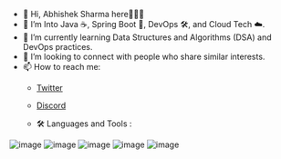 - 👋 Hi, Abhishek Sharma here🙂✌🏼
- 👀 I’m Into Java ☕, Spring Boot 🌱, DevOps 🛠️, and Cloud Tech ☁️.
- 🌱 I’m currently learning Data Structures and Algorithms (DSA) and DevOps practices.
- 💞️ I’m looking to connect with people who share similar interests.
- 📫 How to reach me:
  - [Twitter](https://twitter.com/loneLeveling375)
  - [Discord](https://discordapp.com/users/brawd375)
 
  - 🛠  Languages and Tools :
    
![image](https://github.com/LoneLeveling/LoneLeveling/assets/156454751/59c31ce6-a3df-48d1-abf6-f2000c87da83)
![image](https://github.com/LoneLeveling/LoneLeveling/assets/156454751/95c4744b-4c15-43db-8303-2f7a86da1ab1)
![image](https://github.com/LoneLeveling/LoneLeveling/assets/156454751/b70bb855-f8d8-488f-b4a0-abfa70244e86)
![image](https://github.com/LoneLeveling/LoneLeveling/assets/156454751/b0f24d27-d4ac-49a5-b813-0d7c6a554751)
![image](https://github.com/LoneLeveling/LoneLeveling/assets/156454751/6ae1138b-5802-43f9-b5b7-a50b05210b70)




